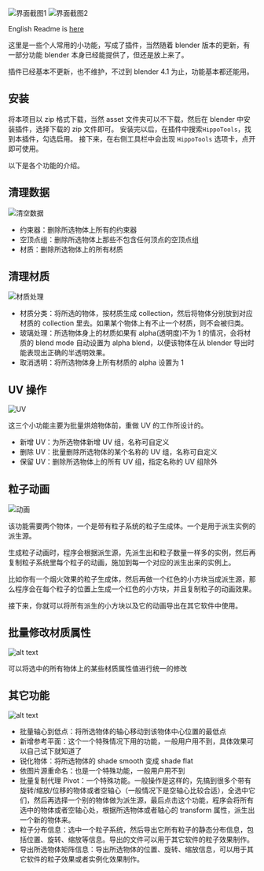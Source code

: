 ![界面截图1](asset/img/1719179658917.png)
![界面截图2](asset/img/image.png)

English Readme is [here](readmeEN.md)

这里是一些个人常用的小功能，写成了插件，当然随着 blender 版本的更新，有一部分功能 blender 本身已经能提供了，但还是放上来了。

插件已经基本不更新，也不维护，不过到 blender 4.1 为止，功能基本都还能用。

## 安装

将本项目以 zip 格式下载，当然 asset 文件夹可以不下载，然后在 blender 中安装插件，选择下载的 zip 文件即可。
安装完以后，在插件中搜索`HippoTools`，找到本插件，勾选启用。
接下来，在右侧工具栏中会出现 `HippoTools` 选项卡，点开即可使用。

以下是各个功能的介绍。

## 清理数据

![清空数据](asset/img/image-1.png)

- 约束器：删除所选物体上所有的约束器
- 空顶点组：删除所选物体上那些不包含任何顶点的空顶点组
- 材质：删除所选物体上的所有材质

## 清理材质

![材质处理](asset/img/image-2.png)

- 材质分类：将所选的物体，按材质生成 collection，然后将物体分别放到对应材质的 collection 里去。如果某个物体上有不止一个材质，则不会被归类。
- 玻璃处理：所选物体身上的材质如果有 alpha(透明度)不为 1 的情况，会将材质的 blend mode 自动设置为 alpha blend，以便该物体在从 blender 导出时能表现出正确的半透明效果。
- 取消透明：将所选物体身上所有材质的 alpha 设置为 1

## UV 操作

![UV](asset/img/image-3.png)

这三个小功能主要为批量烘焙物体前，重做 UV 的工作所设计的。

- 新增 UV：为所选物体新增 UV 组，名称可自定义
- 删除 UV：批量删除所选物体的某个名称的 UV 组，名称可自定义
- 保留 UV：删除所选物体上的所有 UV 组，指定名称的 UV 组除外

## 粒子动画

![动画](asset/img/image-4.png)

该功能需要两个物体，一个是带有粒子系统的粒子生成体。一个是用于派生实例的派生源。

生成粒子动画时，程序会根据派生源，先派生出和粒子数量一样多的实例，然后再复制粒子系统里每个粒子的动画，施加到每一个对应的派生出来的实例上。

比如你有一个烟火效果的粒子生成体，然后再做一个红色的小方块当成派生源，那么程序会在每个粒子的位置上生成一个红色的小方块，并且复制粒子的动画效果。

接下来，你就可以将所有派生的小方块以及它的动画导出在其它软件中使用。

## 批量修改材质属性

![alt text](asset/img/image-5.png)

可以将选中的所有物体上的某些材质属性值进行统一的修改

## 其它功能

![alt text](asset/img/image-6.png)

- 批量轴心到低点：将所选物体的轴心移动到该物体中心位置的最低点
- 新增参考平面：这个一个特殊情况下用的功能，一般用户用不到，具体效果可以自己试下就知道了
- 锐化物体：将所选物体的 shade smooth 变成 shade flat
- 依图片源重命名：也是一个特殊功能，一般用户用不到
- 批量复制代理 Pivot：一个特殊功能。一般操作是这样的，先搞到很多个带有旋转/缩放/位移的物体或者空轴心（一般情况下是空轴心比较合适），全选中它们，然后再选择一个别的物体做为派生源，最后点击这个功能，程序会将所有选中的物体或者空轴心处，根据所选物体或者轴心的 transform 属性，派生出一个新的物体来。
- 粒子分布信息：选中一个粒子系统，然后导出它所有粒子的静态分布信息，包括位置、旋转、缩放等信息。导出的文件可以用于其它软件的粒子效果制作。
- 导出所选物体矩阵信息：导出所选物体的位置、旋转、缩放信息，可以用于其它软件的粒子效果或者实例化效果制作。
